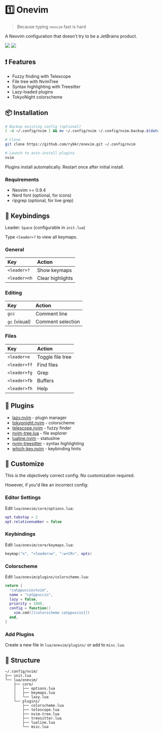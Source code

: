 # 1️⃣ Onevim

> Because typing `neovim` fast is hard

A Neovim configuration that doesn't try to be a JetBrains product.

![](https://img.shields.io/badge/Neovim-0.9+-green.svg)
![](https://img.shields.io/badge/license-MIT-blue.svg)

## ❗️ Features

- Fuzzy finding with Telescope
- File tree with NvimTree
- Syntax highlighting with Treesitter
- Lazy-loaded plugins
- TokyoNight colorscheme

## 📦 Installation

```bash
# Backup existing config (optional)
[ -d ~/.config/nvim ] && mv ~/.config/nvim ~/.config/nvim.backup.$(date +%Y%m%d_%H%M%S)

# Clone
git clone https://github.com/rybkr/onevim.git ~/.config/nvim

# Launch to auto-install plugins
nvim
```

Plugins install automatically. Restart once after initial install.

### Requirements

- Neovim >= 0.9.4
- Nerd font (optional, for icons)
- ripgrep (optional, for live grep)

## 🎹 Keybindings

Leader: `Space` (configurable in `init.lua`)

Type `<leader>?` to view all keymaps.

### General
| Key | Action |
|:-|:-|
| `<leader>?` | Show keymaps |
| `<leader>nh` | Clear highlights |

### Editing
| Key | Action |
|:-|:-|
| `gcc` | Comment line |
| `gc` (visual) | Comment selection |

### Files
| Key | Action |
|:-|:-|
| `<leader>e` | Toggle file tree |
| `<leader>ff` | Find files |
| `<leader>fg` | Grep |
| `<leader>fb` | Buffers |
| `<leader>fh` | Help |

## 🔌 Plugins

- [lazy.nvim](https://github.com/folke/lazy.nvim) - plugin manager
- [tokyonight.nvim](https://github.com/folke/tokyonight.nvim) - colorscheme
- [telescope.nvim](https://github.com/nvim-telescope/telescope.nvim) - fuzzy finder
- [nvim-tree.lua](https://github.com/nvim-tree/nvim-tree.lua) - file explorer
- [lualine.nvim](https://github.com/nvim-lualine/lualine.nvim) - statusline
- [nvim-treesitter](https://github.com/nvim-treesitter/nvim-treesitter) - syntax highlighting
- [which-key.nvim](https://github.com/folke/which-key.nvim) - keybinding hints

## 🎨 Customize

This is the objectively correct config. No customization required.

However, if you'd like an incorrect config:

### Editor Settings
Edit `lua/onevim/core/options.lua`:
```lua
opt.tabstop = 2
opt.relativenumber = false
```

### Keybindings
Edit `lua/onevim/core/keymaps.lua`:
```lua
keymap("n", "<leader>w", ":w<CR>", opts)
```

### Colorscheme
Edit `lua/onevim/plugins/colorscheme.lua`:
```lua
return {
  "catppuccin/nvim",
  name = "catppuccin",
  lazy = false,
  priority = 1000,
  config = function()
    vim.cmd([[colorscheme catppuccin]])
  end,
}
```

### Add Plugins
Create a new file in `lua/onevim/plugins/` or add to `misc.lua`.

## 📂 Structure

```
~/.config/nvim/
├── init.lua
└── lua/onevim/
    ├── core/
    │   ├── options.lua
    │   ├── keymaps.lua
    │   └── lazy.lua
    └── plugins/
        ├── colorscheme.lua
        ├── telescope.lua
        ├── nvim-tree.lua
        ├── treesitter.lua
        ├── lualine.lua
        └── misc.lua
```
